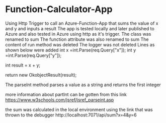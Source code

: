 # Function-Calculator-App

Using Http Trigger to call an Azure-Function-App that sums the value of x and y and inputs a result The app is tested locally and later published to Azure and also tested in Azure using http as it's trigger. The class was renamed to sum The function attribute was also renamed to sum The content of run method was deleted The logger was not deleted Lines as shown below were added int x =int.Parse(req.Query["x"]); int y =int.Parse(req.Query["y"]);

int result = x + y;

return new OkobjectResult(result);

The parseInt method parses a value as a string and returns the first integer

more information about partInt can be gotten from this link https://www.w3schools.com/jsref/jsref_parseint.asp

the sum was calculated in the local environment using the link that was thrown to the debugger http://localhost:7071/api/sum?x=4&y=6
